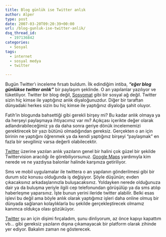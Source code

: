 ```yaml
---
title: Blog günlük ise Twitter anlık
author: Alper
type: post
date: 2007-03-20T09:20:39+00:00
url: /blog-gunluk-ise-twitter-anlik/
dsq_thread_id:
  - 197136842
categories:
  - Sosyal
tags:
  - internet
  - sosyal medya
  - twitter

---
```

Bugün Twitter&#8217;ı inceleme fırsatı buldum. İlk edindiğim intiba, _**&#8220;eğer blog günlükse twitter anlık&#8221;**_ bir paylaşım şeklinde. O an yapılanlar yazılıyor ve tüketiliyor. Twitter bir blog değil, [Sosyomat][1] gibi bir sosyal ağ değil. Twitter sizin hiç kimse ile yaptığınız anlık diyaloğunuzdur. Diğer bir taraftan dünyadaki herkes sizin bu hiç kimse ile yaptığınız diyaloğa şahit oluyor.

Fatih&#8217;in blogunda bahsettiği gibi gerekli birşey mi? Bu kadar anlık olmaya ya da herşeyi paylaşmaya ihtiyacımız var mı? Açıkçası içerikte değer olarak adlandırabileceğimiz ya da daha sonra geriye dönük incelememizi gerektirecek bir yazı bütünü olmadığından gereksiz. Gerçekten o an için birinin ne yaptığını öğrenmek ya da kendi yaptığınız birşeyi &#8220;paylaşmak&#8221; en fazla bir sevgiliniz varsa değerli olabilecektir.

[Twitter][2] üzerine yazılan anlık yazıların genel bir halini çok güzel bir şekilde Twittervision aracılığı ile görebiliyorsunuz. [Google Maps][3] yardımıyla kim nerede ve ne yazdıysa balonlar halinde karşınıza getiriliyor.

Sms ve mobil uygulamalar ile twittera o an yapılanın gönderilmesi gibi bir durum söz konusu olduğunda iş değişiyor. Şöyle düşünün; evden çıkacaksınız arkadaşlarınızla buluşacaksınız. Yoldayken nerede olduğunuza dair ya da buluşma yeriyle ilgili cep telefonundan görüşülüp ya da sms atılıp haberleşme yaparsınız. İşte bunun yerini ileride twitter alabilir. Belki esas işlevi bu değil ama böyle anlık olarak yaptığımız işleri daha online olmuş bir dünyada sağlanan kolaylıklarla bu şekilde gerçekleştirecek olmamız kanımca oldukça olası gözüküyor.

[Twitter][2] şu an için dişimi fırçaladım, şunu dinliyorum, az önce kapıyı kapattım vb&#8230; gibi gereksiz yazıların dışına çıkamayacak bir platform olarak zihinde yer ediyor. Bakalım zaman ne gösterecek.

 [1]: http://www.sosyomat.com/
 [2]: http://twitter.com/
 [3]: http://maps.google.com/